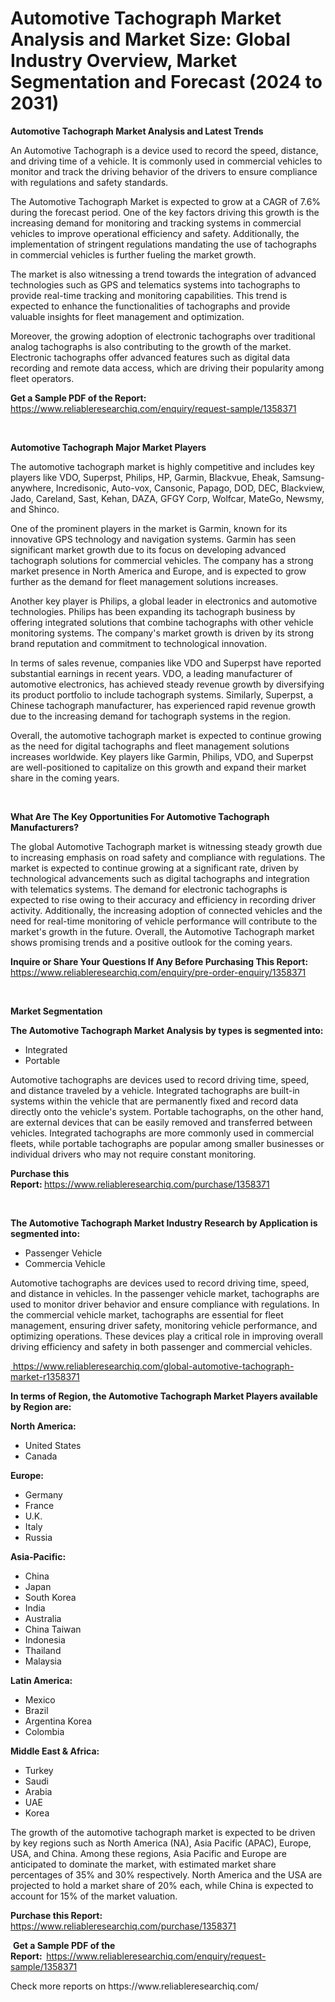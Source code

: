 <p><h1>Automotive Tachograph Market Analysis and Market Size: Global Industry Overview, Market Segmentation and Forecast (2024 to 2031)</h1></p><p><strong>Automotive Tachograph Market Analysis and Latest Trends</strong></p>
<p><p>An Automotive Tachograph is a device used to record the speed, distance, and driving time of a vehicle. It is commonly used in commercial vehicles to monitor and track the driving behavior of the drivers to ensure compliance with regulations and safety standards.</p><p>The Automotive Tachograph Market is expected to grow at a CAGR of 7.6% during the forecast period. One of the key factors driving this growth is the increasing demand for monitoring and tracking systems in commercial vehicles to improve operational efficiency and safety. Additionally, the implementation of stringent regulations mandating the use of tachographs in commercial vehicles is further fueling the market growth.</p><p>The market is also witnessing a trend towards the integration of advanced technologies such as GPS and telematics systems into tachographs to provide real-time tracking and monitoring capabilities. This trend is expected to enhance the functionalities of tachographs and provide valuable insights for fleet management and optimization.</p><p>Moreover, the growing adoption of electronic tachographs over traditional analog tachographs is also contributing to the growth of the market. Electronic tachographs offer advanced features such as digital data recording and remote data access, which are driving their popularity among fleet operators.</p></p>
<p><strong>Get a Sample PDF of the Report:&nbsp;</strong> <a href="https://www.reliableresearchiq.com/enquiry/request-sample/1358371">https://www.reliableresearchiq.com/enquiry/request-sample/1358371</a></p>
<p>&nbsp;</p>
<p><strong>Automotive Tachograph Major Market Players</strong></p>
<p><p>The automotive tachograph market is highly competitive and includes key players like VDO, Superpst, Philips, HP, Garmin, Blackvue, Eheak, Samsung-anywhere, Incredisonic, Auto-vox, Cansonic, Papago, DOD, DEC, Blackview, Jado, Careland, Sast, Kehan, DAZA, GFGY Corp, Wolfcar, MateGo, Newsmy, and Shinco.</p><p>One of the prominent players in the market is Garmin, known for its innovative GPS technology and navigation systems. Garmin has seen significant market growth due to its focus on developing advanced tachograph solutions for commercial vehicles. The company has a strong market presence in North America and Europe, and is expected to grow further as the demand for fleet management solutions increases.</p><p>Another key player is Philips, a global leader in electronics and automotive technologies. Philips has been expanding its tachograph business by offering integrated solutions that combine tachographs with other vehicle monitoring systems. The company's market growth is driven by its strong brand reputation and commitment to technological innovation.</p><p>In terms of sales revenue, companies like VDO and Superpst have reported substantial earnings in recent years. VDO, a leading manufacturer of automotive electronics, has achieved steady revenue growth by diversifying its product portfolio to include tachograph systems. Similarly, Superpst, a Chinese tachograph manufacturer, has experienced rapid revenue growth due to the increasing demand for tachograph systems in the region.</p><p>Overall, the automotive tachograph market is expected to continue growing as the need for digital tachographs and fleet management solutions increases worldwide. Key players like Garmin, Philips, VDO, and Superpst are well-positioned to capitalize on this growth and expand their market share in the coming years.</p></p>
<p>&nbsp;</p>
<p><strong>What Are The Key Opportunities For Automotive Tachograph Manufacturers?</strong></p>
<p><p>The global Automotive Tachograph market is witnessing steady growth due to increasing emphasis on road safety and compliance with regulations. The market is expected to continue growing at a significant rate, driven by technological advancements such as digital tachographs and integration with telematics systems. The demand for electronic tachographs is expected to rise owing to their accuracy and efficiency in recording driver activity. Additionally, the increasing adoption of connected vehicles and the need for real-time monitoring of vehicle performance will contribute to the market's growth in the future. Overall, the Automotive Tachograph market shows promising trends and a positive outlook for the coming years.</p></p>
<p><strong>Inquire or Share Your Questions If Any Before Purchasing This Report:</strong> <a href="https://www.reliableresearchiq.com/enquiry/pre-order-enquiry/1358371">https://www.reliableresearchiq.com/enquiry/pre-order-enquiry/1358371</a></p>
<p>&nbsp;</p>
<p><strong>Market Segmentation</strong></p>
<p><strong>The Automotive Tachograph Market Analysis by types is segmented into:</strong></p>
<p><ul><li>Integrated</li><li>Portable</li></ul></p>
<p><p>Automotive tachographs are devices used to record driving time, speed, and distance traveled by a vehicle. Integrated tachographs are built-in systems within the vehicle that are permanently fixed and record data directly onto the vehicle's system. Portable tachographs, on the other hand, are external devices that can be easily removed and transferred between vehicles. Integrated tachographs are more commonly used in commercial fleets, while portable tachographs are popular among smaller businesses or individual drivers who may not require constant monitoring.</p></p>
<p><strong>Purchase this Report:&nbsp;</strong><a href="https://www.reliableresearchiq.com/purchase/1358371">https://www.reliableresearchiq.com/purchase/1358371</a></p>
<p>&nbsp;</p>
<p><strong>The Automotive Tachograph Market Industry Research by Application is segmented into:</strong></p>
<p><ul><li>Passenger Vehicle</li><li>Commercia Vehicle</li></ul></p>
<p><p>Automotive tachographs are devices used to record driving time, speed, and distance in vehicles. In the passenger vehicle market, tachographs are used to monitor driver behavior and ensure compliance with regulations. In the commercial vehicle market, tachographs are essential for fleet management, ensuring driver safety, monitoring vehicle performance, and optimizing operations. These devices play a critical role in improving overall driving efficiency and safety in both passenger and commercial vehicles.</p></p>
<p><a href="https://www.reliableresearchiq.com/global-automotive-tachograph-market-r1358371">&nbsp;https://www.reliableresearchiq.com/global-automotive-tachograph-market-r1358371</a></p>
<p><strong>In terms of Region, the Automotive Tachograph Market Players available by Region are:</strong></p>
<p>
    <p> <strong> North America: </strong>
        <ul>
            <li>United States</li>
            <li>Canada</li>
        </ul>
        </p> 
    <p> <strong> Europe: </strong>
        <ul>
            <li>Germany</li>
            <li>France</li>
            <li>U.K.</li>
            <li>Italy</li>
            <li>Russia</li>
        </ul>
        </p> 
    <p> <strong> Asia-Pacific: </strong>
        <ul>
            <li>China</li>
            <li>Japan</li>
            <li>South Korea</li>
            <li>India</li>
            <li>Australia</li>
            <li>China Taiwan</li>
            <li>Indonesia</li>
            <li>Thailand</li>
            <li>Malaysia</li>
        </ul>
        </p> 
    <p> <strong> Latin America: </strong>
        <ul>
            <li>Mexico</li>
            <li>Brazil</li>
            <li>Argentina Korea</li>
            <li>Colombia</li>
        </ul>
        </p> 
    <p> <strong> Middle East & Africa: </strong>
        <ul>
            <li>Turkey</li>
            <li>Saudi</li>
            <li>Arabia</li>
            <li>UAE</li>
            <li>Korea</li>
        </ul>
    </p>
    </p>
<p><p>The growth of the automotive tachograph market is expected to be driven by key regions such as North America (NA), Asia Pacific (APAC), Europe, USA, and China. Among these regions, Asia Pacific and Europe are anticipated to dominate the market, with estimated market share percentages of 35% and 30% respectively. North America and the USA are projected to hold a market share of 20% each, while China is expected to account for 15% of the market valuation.</p></p>
<p><strong>Purchase this Report: </strong><a href="https://www.reliableresearchiq.com/purchase/1358371">https://www.reliableresearchiq.com/purchase/1358371</a></p>
<p>&nbsp;<strong>Get a Sample PDF of the Report:&nbsp;&nbsp;</strong><a href="https://www.reliableresearchiq.com/enquiry/request-sample/1358371">https://www.reliableresearchiq.com/enquiry/request-sample/1358371</a></p>
<p><strong></strong></p>
<p>Check more reports on https://www.reliableresearchiq.com/</p>